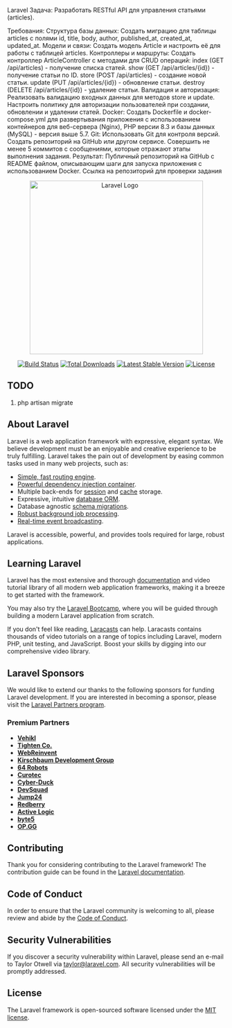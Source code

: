 Laravel
Задача: Разработать RESTful API для управления статьями (articles).

Требования:
Структура базы данных:
Создать миграцию для таблицы articles с полями id, title, body, author, published_at, created_at, updated_at.
Модели и связи:
Создать модель Article и настроить её для работы с таблицей articles.
Контроллеры и маршруты:
Создать контроллер ArticleController с методами для CRUD операций:
index (GET /api/articles) - получение списка статей.
show (GET /api/articles/{id}) - получение статьи по ID.
store (POST /api/articles) - создание новой статьи.
update (PUT /api/articles/{id}) - обновление статьи.
destroy (DELETE /api/articles/{id}) - удаление статьи.
Валидация и авторизация:
Реализовать валидацию входных данных для методов store и update.
Настроить политику для авторизации пользователей при создании, обновлении и удалении статей.
Docker:
Создать Dockerfile и docker-compose.yml для развертывания приложения с использованием контейнеров для веб-сервера (Nginx), PHP версии 8.3  и базы данных (MySQL) - версия выше 5.7.
Git:
Использовать Git для контроля версий.
Создать репозиторий на GitHub или другом сервисе.
Совершить не менее 5 коммитов с сообщениями, которые отражают этапы выполнения задания.
Результат:
Публичный репозиторий на GitHub с README файлом, описывающим шаги для запуска приложения с использованием Docker.
Ссылка на репозиторий для проверки задания




<p align="center"><a href="https://laravel.com" target="_blank"><img src="https://raw.githubusercontent.com/laravel/art/master/logo-lockup/5%20SVG/2%20CMYK/1%20Full%20Color/laravel-logolockup-cmyk-red.svg" width="400" alt="Laravel Logo"></a></p>

<p align="center">
<a href="https://github.com/laravel/framework/actions"><img src="https://github.com/laravel/framework/workflows/tests/badge.svg" alt="Build Status"></a>
<a href="https://packagist.org/packages/laravel/framework"><img src="https://img.shields.io/packagist/dt/laravel/framework" alt="Total Downloads"></a>
<a href="https://packagist.org/packages/laravel/framework"><img src="https://img.shields.io/packagist/v/laravel/framework" alt="Latest Stable Version"></a>
<a href="https://packagist.org/packages/laravel/framework"><img src="https://img.shields.io/packagist/l/laravel/framework" alt="License"></a>
</p>


## TODO

1) php artisan migrate



## About Laravel

Laravel is a web application framework with expressive, elegant syntax. We believe development must be an enjoyable and creative experience to be truly fulfilling. Laravel takes the pain out of development by easing common tasks used in many web projects, such as:

- [Simple, fast routing engine](https://laravel.com/docs/routing).
- [Powerful dependency injection container](https://laravel.com/docs/container).
- Multiple back-ends for [session](https://laravel.com/docs/session) and [cache](https://laravel.com/docs/cache) storage.
- Expressive, intuitive [database ORM](https://laravel.com/docs/eloquent).
- Database agnostic [schema migrations](https://laravel.com/docs/migrations).
- [Robust background job processing](https://laravel.com/docs/queues).
- [Real-time event broadcasting](https://laravel.com/docs/broadcasting).

Laravel is accessible, powerful, and provides tools required for large, robust applications.

## Learning Laravel

Laravel has the most extensive and thorough [documentation](https://laravel.com/docs) and video tutorial library of all modern web application frameworks, making it a breeze to get started with the framework.

You may also try the [Laravel Bootcamp](https://bootcamp.laravel.com), where you will be guided through building a modern Laravel application from scratch.

If you don't feel like reading, [Laracasts](https://laracasts.com) can help. Laracasts contains thousands of video tutorials on a range of topics including Laravel, modern PHP, unit testing, and JavaScript. Boost your skills by digging into our comprehensive video library.

## Laravel Sponsors

We would like to extend our thanks to the following sponsors for funding Laravel development. If you are interested in becoming a sponsor, please visit the [Laravel Partners program](https://partners.laravel.com).

### Premium Partners

- **[Vehikl](https://vehikl.com/)**
- **[Tighten Co.](https://tighten.co)**
- **[WebReinvent](https://webreinvent.com/)**
- **[Kirschbaum Development Group](https://kirschbaumdevelopment.com)**
- **[64 Robots](https://64robots.com)**
- **[Curotec](https://www.curotec.com/services/technologies/laravel/)**
- **[Cyber-Duck](https://cyber-duck.co.uk)**
- **[DevSquad](https://devsquad.com/hire-laravel-developers)**
- **[Jump24](https://jump24.co.uk)**
- **[Redberry](https://redberry.international/laravel/)**
- **[Active Logic](https://activelogic.com)**
- **[byte5](https://byte5.de)**
- **[OP.GG](https://op.gg)**

## Contributing

Thank you for considering contributing to the Laravel framework! The contribution guide can be found in the [Laravel documentation](https://laravel.com/docs/contributions).

## Code of Conduct

In order to ensure that the Laravel community is welcoming to all, please review and abide by the [Code of Conduct](https://laravel.com/docs/contributions#code-of-conduct).

## Security Vulnerabilities

If you discover a security vulnerability within Laravel, please send an e-mail to Taylor Otwell via [taylor@laravel.com](mailto:taylor@laravel.com). All security vulnerabilities will be promptly addressed.

## License

The Laravel framework is open-sourced software licensed under the [MIT license](https://opensource.org/licenses/MIT).

